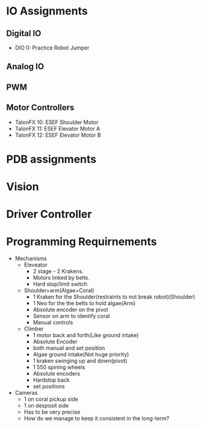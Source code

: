 # IO Assignments

## Digital IO
* DIO 0: Practice Robot Jumper

## Analog IO

## PWM

## Motor Controllers
* TalonFX 10: ESEF Shoulder Motor
* TalonFX 11: ESEF Elevator Motor A
* TalonFX 12: ESEF Elevator Motor B

# PDB assignments

# Vision

# Driver Controller

# Programming Requirnements
* Mechanisms
  * Eleveator 
    * 2 stage - 2 Krakens.
    * Motors linked by belts.
    * Hard stop/limit switch
  * Shoulder+arm(Algae+Coral)
    * 1 Kraken for the Shoulder(restraints to not break robot)(Shoulder)
    * 1 Neo for the the belts to hold algae(Arm)
    * Absolute encoder on the pivot
    * Sensor on arm to identify coral
    * Manual controls
  * Climber
    * 1 motor back and forth(Like ground intake) 
    * Absolute Encoder
    * both manual and set position
    * Algae ground intake(Not huge priority)
    * 1 kraken swinging up and down(pivot)
    * 1 550 spining wheels
    * Absolute encoders
    * Hardstop back
    * set positions
* Cameras
    * 1 on coral pickup side
    * 1 on desposit side
    * Has to be very precise
    * How do we manage to keep it consistent in the long-term?       